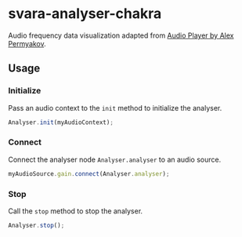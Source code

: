 # svara-analyser-chakra

Audio frequency data visualization adapted from [Audio Player by Alex Permyakov](https://codepen.io/alexdevp/pen/RNELPV).

## Usage

### Initialize

Pass an audio context to the `init` method to initialize the analyser.

```js
Analyser.init(myAudioContext);
```

### Connect

Connect the analyser node `Analyser.analyser` to an audio source.

```js
myAudioSource.gain.connect(Analyser.analyser);
```

### Stop

Call the `stop` method to stop the analyser.

```js
Analyser.stop();
```
